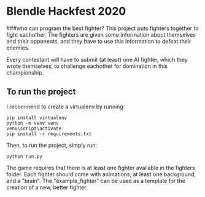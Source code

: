# Blendle Hackfest 2020
###who can program the best fighter?
This project puts fighters together to fight eachother.
The fighters are given some information about themselves and their opponents,
and they have to use this information to defeat their enemies.

Every contestant will have to submit (at least) one AI fighter,
which they wrote themselves, to challenge eachother for domination in this championship.

## To run the project
I recommend to create a virtualenv by running:
```
pip install virtualenv
python -m venv venv
venv\script\activate
pip install -r requirements.txt
```
Then, to run the project, simply run:
```
python run.py
```

The game requires that there is at least one fighter available in the fighters folder.
Each fighter should come with animations, at least one background, and a "brain".
The "example_fighter" can be used as a template for the creation of a new, better fighter.
